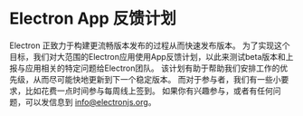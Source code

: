 # Electron App 反馈计划
Electron 正致力于构建更流畅版本发布的过程从而快速发布版本。 为了实现这个目标，我们对大范围的Electron应用使用App反馈计划，以此来测试beta版本和上报与应用相关的特定问题给Electron团队。 该计划有助于帮助我们安排工作的优先级，从而尽可能快地更新到下一个稳定版本。 而对于参与者，我们有一些小要求，比如花费一点时间参与每周线上签到。 如果你有兴趣参与，或者有任何问题，可以发信息到 info@electronjs.org。
